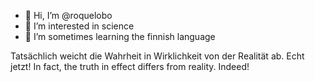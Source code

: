 - 👋 Hi, I’m @roquelobo
- 👀 I’m interested in science
- 🌱 I’m sometimes learning the finnish language

Tatsächlich weicht die Wahrheit in Wirklichkeit von der Realität ab. Echt jetzt!
In fact, the truth in effect differs from reality. Indeed!
